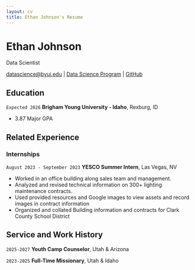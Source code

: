 ```yaml
---
layout: cv
title: Ethan Johnson's Resume
---
```

# Ethan Johnson
Data Scientist

<div id="webaddress">
<a href="datascience@byui.edu">datascience@byui.edu</a>
| <a href="https://byuidatascience.github.io/development.html">Data Science Program</a>
| <a href="https://www.linkedin.com/in/ethan-k-johnson>linkdin</a>
| <a href="https://github.com/byuids-resumes">GitHub</a>
</div>

<!-- https://www.monique.tech/the-art-of-markdown -->

## Education

`Expected 2026`
__Brigham Young University - Idaho__, Rexburg, ID

- 3.87 Major GPA


## Related Experience

### Internships

`August 2023 - September 2023`
__YESCO Summer Intern__, Las Vegas, NV

- Worked in an office building along sales team and management.
- Analyzed and revised technical information on 300+ lighting maintenance contracts.
- Used provided resources and Google images to view assets and record images in contract information
- Organized and collated Building information and contracts for Clark County School District


## Service and Work History

`2025-2027`
__Youth Camp Counselor__, Utah & Arizona


`2023-2025`
__Full-Time Missionary__, Utah & Idaho



<!-- ### Footer

Last updated: May 2013 -->


